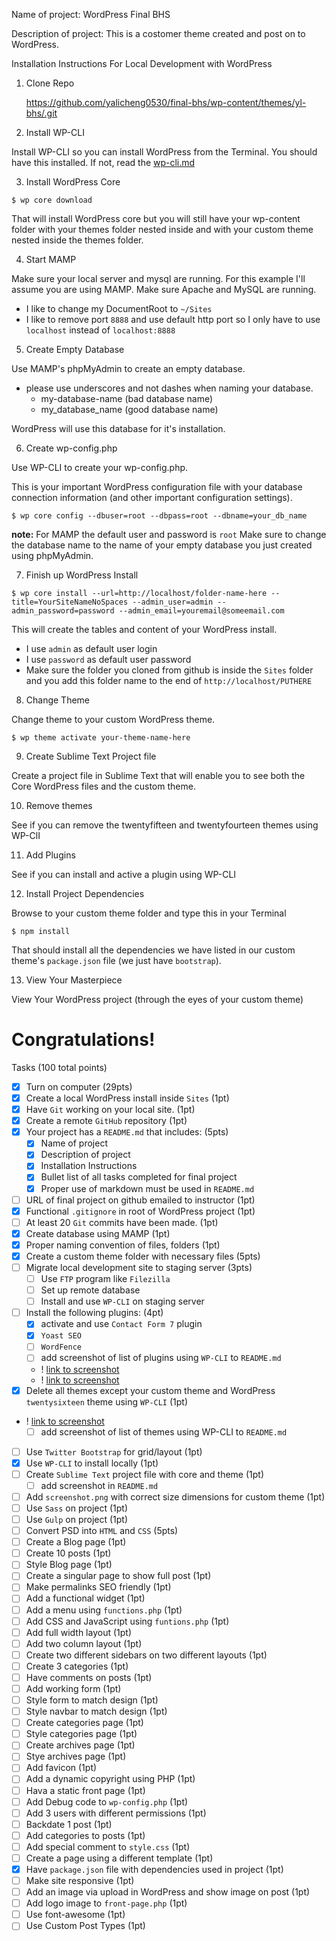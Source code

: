  Name of project: WordPress Final BHS 

 Description of project: This is a costomer theme created and post on to WordPress.

 Installation Instructions For Local Development with WordPress

 1. Clone Repo 
    
    https://github.com/yalicheng0530/final-bhs/wp-content/themes/yl-bhs/.git

2. Install WP-CLI

Install WP-CLI so you can install WordPress from the Terminal. You should have this installed. If not, read the [wp-cli.md](https://github.com/kingluddite/web-dev-notes/blob/master/wordpress/wp-cli.md)

3. Install WordPress Core

```
$ wp core download
```

That will install WordPress core but you will still have your wp-content folder with your themes folder nested inside and with your custom theme nested inside the themes folder.

4. Start MAMP

Make sure your local server and mysql are running. For this example I'll assume you are using MAMP. Make sure Apache and MySQL are running.

* I like to change my DocumentRoot to `~/Sites`
* I like to remove port `8888` and use default http port so I only have to use `localhost` instead of ``localhost:8888``

5. Create Empty Database

Use MAMP's phpMyAdmin to create an empty database.

* please use underscores and not dashes when naming your database.
    - my-database-name (bad database name)
    - my_database_name (good database name)

WordPress will use this database for it's installation.

6. Create wp-config.php

Use WP-CLI to create your wp-config.php.

This is your important WordPress configuration file with your database connection information (and other important configuration settings).

```
$ wp core config --dbuser=root --dbpass=root --dbname=your_db_name
```

**note:** For MAMP the default user and password is `root`
Make sure to change the database name to the name of your empty database you just created using phpMyAdmin.

7. Finish up WordPress Install

```
$ wp core install --url=http://localhost/folder-name-here --title=YourSiteNameNoSpaces --admin_user=admin --admin_password=password --admin_email=youremail@someemail.com
```

This will create the tables and content of your WordPress install.
* I use `admin` as default user login
* I use `password` as default user password
* Make sure the folder you cloned from github is inside the `Sites` folder and you add this folder name to the end of `http://localhost/PUTHERE`

8. Change Theme

Change theme to your custom WordPress theme.

```
$ wp theme activate your-theme-name-here
```

9. Create Sublime Text Project file

Create a project file in Sublime Text that will enable you to see both the Core WordPress files and the custom theme.

10. Remove themes

See if you can remove the twentyfifteen and twentyfourteen themes using WP-ClI

11. Add Plugins

See if you can install and active a plugin using WP-CLI

12. Install Project Dependencies

Browse to your custom theme folder and type this in your Terminal

```
$ npm install
```

That should install all the dependencies we have listed in our custom theme's `package.json` file (we just have `bootstrap`).

13. View Your Masterpiece

View Your WordPress project (through the eyes of your custom theme)

# Congratulations!

Tasks (100 total points)


* [x]  Turn on computer (29pts)
* [x] Create a local WordPress install inside `Sites` (1pt)
* [x] Have `Git` working on your local site. (1pt)
* [x] Create a remote `GitHub` repository (1pt)
* [x] Your project has a `README.md` that includes: (5pts)
    * [x] Name of project
    * [x] Description of project
    * [x] Installation Instructions
    * [x] Bullet list of all tasks completed for final project
    * [x] Proper use of markdown must be used in `README.md`
* [ ] URL of final project on github emailed to instructor (1pt)
* [x] Functional `.gitignore` in root of WordPress project (1pt)
* [ ] At least 20 `Git` commits have been made. (1pt)
* [x] Create database using MAMP (1pt)
* [x] Proper naming convention of files, folders (1pt)
* [x] Create a custom theme folder with necessary files (5pts)
* [ ] Migrate local development site to staging server (3pts)
    * [ ] Use `FTP` program like `Filezilla`
    * [ ] Set up remote database
    * [ ] Install and use `WP-CLI` on staging server
* [ ] Install the following plugins: (4pt)
    * [x] activate and use `Contact Form 7` plugin
    * [x] `Yoast SEO`
    * [ ] `WordFence`
    * [ ] add screenshot of list of plugins using `WP-CLI` to `README.md`
    * ! [link to screenshot](https://i.imgur.com/qxKJcVV.png)
    * ! [link to screenshot](https://i.imgur.com/Uhqq77k.png)
 * [x] Delete all themes except your custom theme and WordPress `twentysixteen` theme using `WP-CLI` (1pt)
 * ! [link to screenshot](https://i.imgur.com/dEQjwUa.png)
    * [ ] add screenshot of list of themes using WP-CLI to `README.md`
* [ ] Use `Twitter Bootstrap` for grid/layout (1pt)
* [x] Use `WP-CLI` to install locally (1pt)
* [ ] Create `Sublime Text` project file with core and theme (1pt)
   * [ ] add screenshot in `README.md`
* [ ] Add `screenshot.png` with correct size dimensions for custom theme (1pt)
* [ ] Use `Sass` on project (1pt)
* [ ] Use `Gulp` on project (1pt)
* [ ] Convert PSD into `HTML` and `CSS` (5pts)
* [ ] Create a Blog page (1pt)
* [ ] Create 10 posts (1pt)
* [ ] Style Blog page (1pt)
* [ ] Create a singular page to show full post (1pt)
* [ ] Make permalinks SEO friendly (1pt)
* [ ] Add a functional widget (1pt) 
* [ ] Add a menu using `functions.php` (1pt)
* [ ] Add CSS and JavaScript using `funtions.php` (1pt)
* [ ] Add full width layout (1pt)
* [ ] Add two column layout (1pt)
* [ ] Create two different sidebars on two different layouts (1pt)
* [ ] Create 3 categories (1pt)
* [ ] Have comments on posts (1pt)
* [ ] Add working form (1pt)
* [ ] Style form to match design (1pt)
* [ ] Style navbar to match design (1pt)
* [ ] Create categories page (1pt)
* [ ] Style categories page (1pt)
* [ ] Create archives page (1pt)
* [ ] Stye archives page (1pt)
* [ ] Add favicon (1pt)
* [ ] Add a dynamic copyright using PHP (1pt)
* [ ] Hava a static front page (1pt)
* [ ] Add Debug code to `wp-config.php` (1pt)
* [ ] Add 3 users with different permissions (1pt)
* [ ] Backdate 1 post (1pt)
* [ ] Add categories to posts (1pt)
* [ ] Add special comment to `style.css` (1pt)
* [ ] Create a page using a different template (1pt)
* [x] Have `package.json` file with dependencies used in project (1pt)
* [ ] Make site responsive (1pt)
* [ ] Add an image via upload in WordPress and show image on post (1pt)
* [ ] Add logo image to `front-page.php` (1pt)
* [ ] Use font-awesome (1pt)
* [ ] Use Custom Post Types (1pt)

